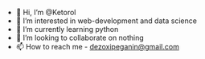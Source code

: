 - 👋 Hi, I’m @Ketorol
- 👀 I’m interested in web-development and data science
- 🌱 I’m currently learning python
- 💞️ I’m looking to collaborate on nothing
- 📫 How to reach me  - dezoxipeganin@gmail.com

<!---
Ketorol/Ketorol is a ✨ special ✨ repository because its `README.md` (this file) appears on your GitHub profile.
You can click the Preview link to take a look at your changes.
--->
